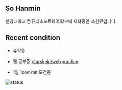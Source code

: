 ## So Hanmin
한양대학교 컴퓨터소프트웨어학부에 재학중인 소한민입니다.
## Recent condition
+ 휴학중
- 웹 공부중 [starskein/webpractice](https://github.com/starskein/webpractice)
* 1일 1commit 도전중

![status](https://github-readme-stats.vercel.app/api?username=starskein&show_icons=true&hide_border=true&include_all_commits=true)

<!--
**starskein/starskein** is a ✨ _special_ ✨ repository because its `README.md` (this file) appears on your GitHub profile.

Here are some ideas to get you started:

- 🔭 I’m currently working on ...
- 🌱 I’m currently learning ...
- 👯 I’m looking to collaborate on ...
- 🤔 I’m looking for help with ...
- 💬 Ask me about ...
- 📫 How to reach me: ...
- 😄 Pronouns: ...
- ⚡ Fun fact: ...
-->

